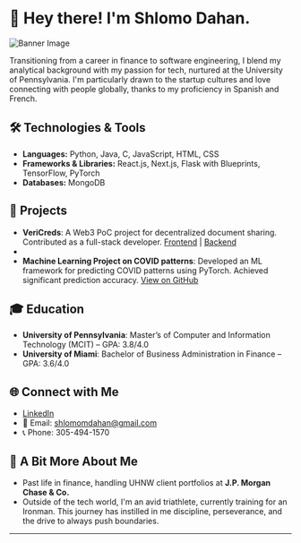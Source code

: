 # 👋 Hey there! I'm Shlomo Dahan.

![Banner Image](https://camo.githubusercontent.com/f1c0fc76d120f760664938edd8e1818f9d407b03f8ce7d306e12094d8853b6a0/687474703a2f2f692e696d6775722e636f6d2f6337476d414a662e706e67)

Transitioning from a career in finance to software engineering, I blend my analytical background with my passion for tech, nurtured at the University of Pennsylvania. I'm particularly drawn to the startup cultures and love connecting with people globally, thanks to my proficiency in Spanish and French.

## 🛠️ Technologies & Tools
- **Languages:** Python, Java, C, JavaScript, HTML, CSS
- **Frameworks & Libraries:** React.js, Next.js, Flask with Blueprints, TensorFlow, PyTorch
- **Databases:** MongoDB
  
## 🚀 Projects
- **VeriCreds**: A Web3 PoC project for decentralized document sharing. Contributed as a full-stack developer. [Frontend]([link-to-frontend](https://github.com/VeriCreds/vericreds-webapp)) | [Backend]([link-to-backend](https://github.com/VeriCreds/vericreds-backend))
- 
- **Machine Learning Project on COVID patterns**: Developed an ML framework for predicting COVID patterns using PyTorch. Achieved significant prediction accuracy. [View on GitHub]([Project-Link](https://github.com/shlomomdahan/machine-learning))

## 🎓 Education
- **University of Pennsylvania**: Master’s of Computer and Information Technology (MCIT) – GPA: 3.8/4.0
- **University of Miami**: Bachelor of Business Administration in Finance – GPA: 3.6/4.0

## 🌐 Connect with Me
- [LinkedIn](http://linkedin.com/in/shlomomoshedahan/)
- 📧 Email: shlomomdahan@gmail.com
- 📞 Phone: 305-494-1570

## 🧠 A Bit More About Me
- Past life in finance, handling UHNW client portfolios at **J.P. Morgan Chase & Co.**
- Outside of the tech world, I'm an avid triathlete, currently training for an Ironman. This journey has instilled in me discipline, perseverance, and the drive to always push boundaries.
---




